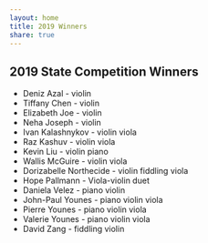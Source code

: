 ```yaml
---
layout: home
title: 2019 Winners
share: true
---
```


## 2019 State Competition Winners
- Deniz Azal - violin
- Tiffany Chen - violin
- Elizabeth Joe - violin
- Neha Joseph - violin
- Ivan Kalashnykov - violin viola
- Raz Kashuv - violin viola
- Kevin Liu - violin piano
- Wallis McGuire - violin viola
- Dorizabelle Northecide - violin fiddling viola
- Hope Pallmann - Viola-violin duet
- Daniela Velez - piano violin
- John-Paul Younes - piano violin viola 
- Pierre Younes - piano violin viola
- Valerie Younes - piano violin viola
- David Zang - fiddling violin